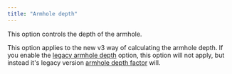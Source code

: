 ```yaml
---
title: "Armhole depth"
---
```


This option controls the depth of the armhole.

This option applies to the new v3 way of calculating the armhole depth.
If you enable the [legacy armhole depth](/docs/designs/jaeger/options/legacyarmholedepth) option, this option will not apply, but instead it's legacy version [armhole depth factor](/docs/designs/jaeger/options/armholedepthfactor) will.

